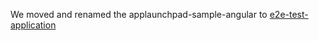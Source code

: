 We moved and renamed the applaunchpad-sample-angular to [e2e-test-application](/test/e2e-test-application)

